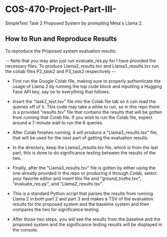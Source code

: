 # COS-470-Project-Part-III-
SimpleText Task 2 Proposed System by prompting Meta's Llama 2. 

## How to Run and Reproduce Results
To reproduce the Proposed system evaluation results: 

-- Note that you may also just run evaluate_res.py for I have provided the necessary files. To produce Llama2_results.tsv and Llama3_results.tsv run the collab files P2_task2 and P3_task2 respectively -- 

- First run the Google Colab file, making sure to properly authenticate the usage of Llama 2 by running the top code block and inputting a Hugging Face API key, say no to everything that follows. 
- Insert the "task2_test.tsv" file into the Colab file tab so it can read the queries off of it. This code may take a while to run, so in this repo there is a provided "results.tsv" file that contains the results that will be gotten from running that Colab file. If you wish to run the Colab file, expect around a 7-minute wait to run the 6 queries. 
- After Colab finishes running, it will produce a "Llama3_results.tsv" file, that will be used for the next part of getting the evaluation results. 
- In the directory, keep the Llama2_results.tsv file, which is from the last part, this is done to do significance testing between the results of the two. 

- Finally, after the "Llama3_results.tsv" file is gotten by either using the one already provided in the repo or producing it through Colab, select your favorite editor and insert this file and "ground_truths.tsv", "evaluate_res.py", and "Llama2_results.tsv". 
- This is a standard Python script that parses the results from running Llama 2 in both part 2 and part 3 and makes a TSV of the evaluation results for the proposed system and the baseline system and then compares the two for significance testing. 

- After those two steps, you will see the results from the baseline and the proposed system and the significance testing results will be displayed in the console. 

